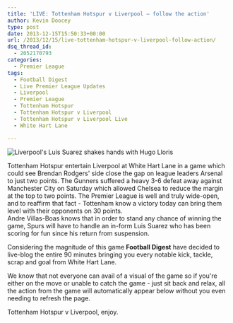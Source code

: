 ```yaml
---
title: 'LIVE: Tottenham Hotspur v Liverpool – follow the action'
author: Kevin Doocey
type: post
date: 2013-12-15T15:50:33+00:00
url: /2013/12/15/live-tottenham-hotspur-v-liverpool-follow-action/
dsq_thread_id:
  - 2052170793
categories:
  - Premier League
tags:
  - Football Digest
  - Live Premier League Updates
  - Liverpool
  - Premier League
  - Tottenham Hotspur
  - Tottenham Hotspur v Liverpool
  - Tottenham Hotspur v Liverpool Live
  - White Hart Lane

---
```

![Liverpool's Luis Suarez shakes hands with Hugo Lloris](/uploads/2013/12/Luis-Suarez-Liverpool-Tottenham.jpg)

Tottenham Hotspur entertain Liverpool at White Hart Lane in a game which could see Brendan Rodgers' side close the gap on league leaders Arsenal to just two points. The Gunners suffered a heavy 3-6 defeat away against Manchester City on Saturday which allowed Chelsea to reduce the margin at the top to two points. The Premier League is well and truly wide-open, and to reaffirm that fact - Tottenham know a victory today can bring them level with their opponents on 30 points.  
Andre Villas-Boas knows that in order to stand any chance of winning the game, Spurs will have <!--more--> to handle an in-form Luis Suarez who has been scoring for fun since his return from suspension.

Considering the magnitude of this game **Football Digest** have decided to live-blog the entire 90 minutes bringing you every notable kick, tackle, scrap and goal from White Hart Lane.

We know that not everyone can avail of a visual of the game so if you're either on the move or unable to catch the game - just sit back and relax, all the action from the game will automatically appear below without you even needing to refresh the page.

Tottenham Hotspur v Liverpool, enjoy.
